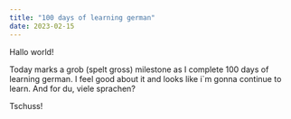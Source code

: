 ```yaml
---
title: "100 days of learning german"
date: 2023-02-15
---
```

Hallo world!

Today marks a grob (spelt gross) milestone as I complete 100 days of learning german. I feel good about it and looks like i`m gonna continue to learn. And for du, viele sprachen?

Tschuss!
